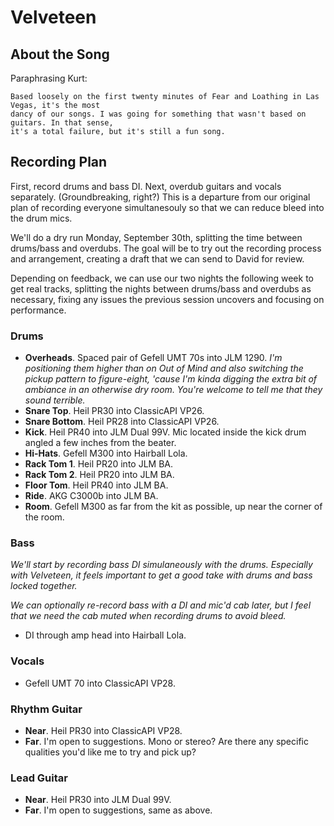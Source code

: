 # Velveteen

## About the Song

Paraphrasing Kurt:

```
Based loosely on the first twenty minutes of Fear and Loathing in Las Vegas, it's the most 
dancy of our songs. I was going for something that wasn't based on guitars. In that sense, 
it's a total failure, but it's still a fun song.
```

## Recording Plan

First, record drums and bass DI. Next, overdub guitars and vocals separately. (Groundbreaking, right?)
This is a departure from our original plan of recording everyone simultanesouly so that we can reduce bleed
into the drum mics.

We'll do a dry run Monday, September 30th, splitting the time between drums/bass and overdubs. The goal will
be to try out the recording process and arrangement, creating a draft that we can send to David for review.

Depending on feedback, we can use our two nights the following week to get real tracks, splitting the nights
between drums/bass and overdubs as necessary, fixing any issues the previous session uncovers and focusing 
on performance.

### Drums

 - **Overheads**. Spaced pair of Gefell UMT 70s into JLM 1290. _I'm positioning them higher than on
    Out of Mind and also switching the pickup pattern to figure-eight, 'cause I'm kinda digging the extra
    bit of ambiance in an otherwise dry room. You're welcome to tell me that they sound terrible._
 - **Snare Top**. Heil PR30 into ClassicAPI VP26.
 - **Snare Bottom**. Heil PR28 into ClassicAPI VP26.
 - **Kick**. Heil PR40 into JLM Dual 99V. Mic located inside the kick drum angled a few inches from the beater.
 - **Hi-Hats**. Gefell M300 into Hairball Lola.
 - **Rack Tom 1**. Heil PR20 into JLM BA.
 - **Rack Tom 2**. Heil PR20 into JLM BA.
 - **Floor Tom**. Heil PR40 into JLM BA.
 - **Ride**. AKG C3000b into JLM BA.
 - **Room**. Gefell M300 as far from the kit as possible, up near the corner of the room.

### Bass

_We'll start by recording bass DI simulaneously with the drums. Especially with Velveteen, it feels important
to get a good take with drums and bass locked together._

_We can optionally re-record bass with a DI and mic'd cab later, but I feel that we need the cab muted when recording 
drums to avoid bleed._

 - DI through amp head into Hairball Lola.

### Vocals

 - Gefell UMT 70 into ClassicAPI VP28.

### Rhythm Guitar

 - **Near**. Heil PR30 into ClassicAPI VP28.
 - **Far**. I'm open to suggestions. Mono or stereo? Are there any specific qualities you'd like me to try
    and pick up?

### Lead Guitar

 - **Near**. Heil PR30 into JLM Dual 99V.
 - **Far**. I'm open to suggestions, same as above.
